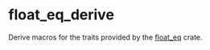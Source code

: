 # float_eq_derive

Derive macros for the traits provided by the [float_eq] crate.

[float_eq]: https://crates.io/crates/float_eq